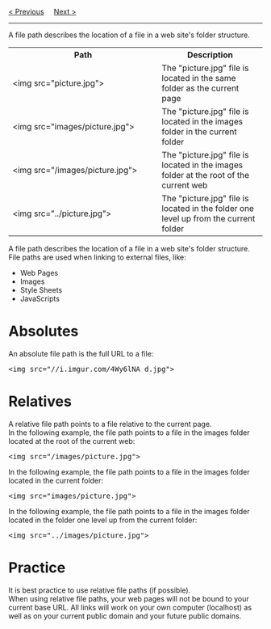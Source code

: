 <a href="/HTML/JavaScript.md">&lt; Previous</a>
&nbsp;&nbsp;&nbsp;
<a href="/HTML/Head.md">Next &gt;</a>
<hr>
A file path describes the location of a file in a web site's folder structure.
<table class="ws-table-all">
  <tr>
    <th style="width:280px">Path</th><th>Description</th>
  </tr>
  <tr>
    <td>&lt;img src=&quot;picture.jpg&quot;&gt;</td>
    <td>The &quot;picture.jpg&quot; file is located in the same folder as the current page</td>
  </tr>
  <tr>
    <td>&lt;img src=&quot;images/picture.jpg&quot;&gt;</td>
    <td>The &quot;picture.jpg&quot; file is located in the images folder in the current folder</td>
  </tr>
  <tr>
    <td>&lt;img src=&quot;/images/picture.jpg&quot;&gt;</td>
    <td>The &quot;picture.jpg&quot; file is located in the images folder at the root of the current web</td>
  </tr>
  <tr>
    <td>&lt;img src=&quot;../picture.jpg&quot;&gt;</td>
    <td>The &quot;picture.jpg&quot; file is located in the folder one level up from the current folder</td>
  </tr>
</table>
A file path describes the location of a file in a web site's folder structure.
<br>
File paths are used when linking to external files, like:
<ul>
  <li>Web Pages</li>
  <li>Images</li>
  <li>Style Sheets</li>
  <li>JavaScripts</li>
</ul>
<h1>Absolutes</h1>
An absolute file path is the full URL to a file:
<pre>&lt;img src="//i.imgur.com/4Wy6lNA_d.jpg"&gt;</pre>
<h1>Relatives</h1>
A relative file path points to a file relative to the current page.
<br>
In the following example, the file path points to a file in the images folder located at the root of the current web:
<pre>&lt;img src="/images/picture.jpg"&gt;</pre>
In the following example, the file path points to a file in the images folder located in the current folder:
<pre>&lt;img src="images/picture.jpg"&gt;</pre>
In the following example, the file path points to a file in the images folder located in the folder one level up from the current folder:
<pre>&lt;img src="../images/picture.jpg"&gt;</pre>
<h1>Practice</h1>
It is best practice to use relative file paths (if possible).
<br>
When using relative file paths, your web pages will not be bound to your current base URL. All links will work on your own computer (localhost) as well as on your current public domain and your future public domains.
